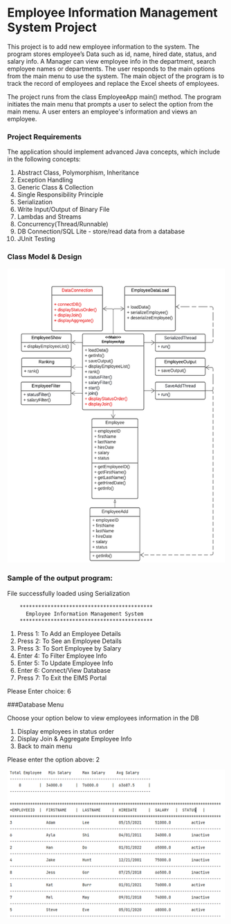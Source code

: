 # Employee Information Management System Project

This project is to add new employee information to the system. The program stores employee’s Data such as id, 
name, hired date, status, and salary info. A Manager can view employee info in the department, search 
employee names or departments. The user responds to the main options from the main menu to use the system. 
The main object of the program is to track the record of employees and replace the Excel sheets of employees.

The project runs from the class EmployeeApp main() method. The program initiates the main menu that
prompts a user to select the option from the main menu. A user enters an employee's information and 
views an employee.

### Project Requirements
The application should implement advanced Java concepts, which include in the following concepts:
1. Abstract Class, Polymorphism, Inheritance
2. Exception Handling
3. Generic Class & Collection 
4. Single Responsibility Principle
5. Serialization
6. Write Input/Output of Binary File
7. Lambdas and Streams
8. Concurrency(Thread/Runnable)
9. DB Connection/SQL Lite - store/read data from a database
10. JUnit Testing

### Class Model & Design
![img_3.png](img_3.png)

### Sample of the output program:

File successfully loaded using Serialization

		*******************************************
		  Employee Information Management System
		*******************************************

1. Press 1: To Add an Employee Details
2. Press 2: To See an Employee Details
3. Press 3: To Sort Employee by Salary
4. Enter 4: To Filter Employee Info
5. Enter 5: To Update Employee Info
6. Enter 6: Connect/View Database
7. Press 7: To Exit the EIMS Portal

Please Enter choice: 6

###Database Menu

Choose your option below to view employees information in the DB
1. Display employees in status order
2. Display Join & Aggregate Employee Info
3. Back to main menu

Please enter the option above: 2

![img_2.png](img_2.png)